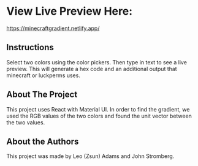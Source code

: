 # View Live Preview Here: 

https://minecraftgradient.netlify.app/

## Instructions
Select two colors using the color pickers. Then type in text to see a live preview. This will generate a hex code and an additional output that minecraft or luckperms uses.

## About The Project
This project uses React with Material UI. In order to find the gradient, we used the RGB values of the two colors and found the unit vector between the two values.

## About the Authors
This project was made by Leo (Zsun) Adams and John Stromberg.

